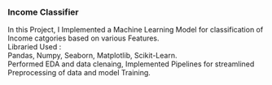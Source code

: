 <h3> Income Classifier </h3>
<P>In this Project, I Implemented a Machine Learning Model for classification of Income catgories based on various Features.<br>
Libraried Used : <br>
Pandas, Numpy, Seaborn, Matplotlib, Scikit-Learn.<br>
Performed EDA and data clenaing,
Implemented Pipelines for streamlined Preprocessing of data and model Training.
</P>

